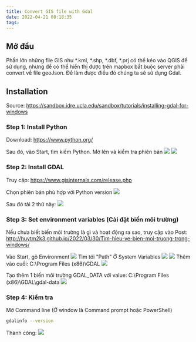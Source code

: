 ```yaml
---
title: Convert GIS file with Gdal
date: 2022-04-21 08:18:35
tags:
---
```

## Mở đầu

Phần lớn những file GIS như *.kml, *.shp, *.dbf, *.prj có thể kéo vào QGIS để sử dụng, nhưng để có thể hiển thị được trên mapbox bắt buộc server phải convert về file geoJson.
Để làm được điều đó chúng ta sẽ sử dụng Gdal.

## Installation

Source: https://sandbox.idre.ucla.edu/sandbox/tutorials/installing-gdal-for-windows

### Step 1: Install Python

Download: https://www.python.org/

Sau đó, vào Start, tìm kiếm Python. Mở lên và kiểm tra phiên bản
![](/images/GdalPost/Screenshot_1.png)
![](/images/GdalPost/Screenshot_2.png)

### Step 2: Install GDAL

Truy cập: https://www.gisinternals.com/release.php

Chọn phiên bản phù hợp với Python version
![](/images/GdalPost/Screenshot_3.png)

Sau đó tải 2 thứ này: 
![](/images/GdalPost/Screenshot_4.png)

### Step 3: Set environment variables (Cài đặt biến môi trường)
Nếu chưa biết biến môi trường là gì và hoạt động ra sao, truy cập vào Post: http://huytm2k3.github.io/2022/03/30/Tim-hieu-ve-bien-moi-truong-trong-windows/

Vào Start, gõ Environment
![](/images/GdalPost/Screenshot_5.png)
Tìm tới "Path" Ở System Variables
![](/images/GdalPost/Screenshot_6.png)
![](/images/GdalPost/Screenshot_7.png)
Thêm vào cuối: C:\Program Files (x86)\GDAL
![](/images/GdalPost/Screenshot_8.png)

Tạo thêm 1 biến môi trường GDAL_DATA với value: C:\Program Files (x86)\GDAL\gdal-data
![](/images/GdalPost/Screenshot_9.png)
### Step 4: Kiểm tra
Mở Command line (Ở window là Command prompt hoặc PowerShell)
```bash
gdalinfo --version
```
Thành công: 
![](/images/GdalPost/Screenshot_10.png)